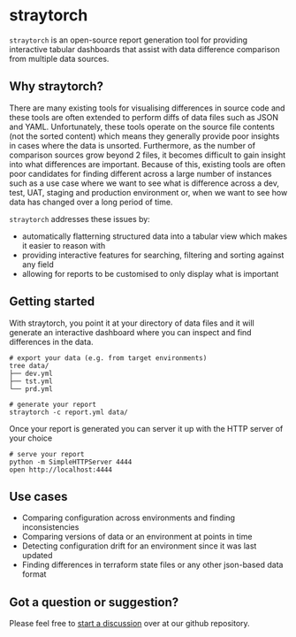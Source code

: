 # straytorch

`straytorch` is an open-source report generation tool for providing interactive tabular dashboards that assist with data difference comparison from multiple data sources.

## Why straytorch?

There are many existing tools for visualising differences in source code and these tools are often extended to perform diffs of data files such as JSON and YAML. Unfortunately, these tools operate on the source file contents (not the sorted content) which means they generally provide poor insights in cases where the data is unsorted. Furthermore, as the number of comparison sources grow beyond 2 files, it becomes difficult to gain insight into what differences are important. Because of this, existing tools are often poor candidates for finding different across a large number of instances such as a use case where we want to see what is difference across a dev, test, UAT, staging and production environment or, when we want to see how data has changed over a long period of time.

`straytorch` addresses these issues by:

- automatically flatterning structured data into a tabular view which makes it easier to reason with
- providing interactive features for searching, filtering and sorting against any field
- allowing for reports to be customised to only display what is important

## Getting started

With straytorch, you point it at your directory of data files and it will generate an interactive dashboard where you can inspect and find differences in the data.

```
# export your data (e.g. from target environments)
tree data/
├── dev.yml
├── tst.yml
└── prd.yml

# generate your report
straytorch -c report.yml data/
```

Once your report is generated you can server it up with the HTTP server of your choice

```
# serve your report
python -m SimpleHTTPServer 4444
open http://localhost:4444
```

## Use cases

- Comparing configuration across environments and finding inconsistencies
- Comparing versions of data or an environment at points in time
- Detecting configuration drift for an environment since it was last updated
- Finding differences in terraform state files or any other json-based data format

## Got a question or suggestion?

Please feel free to [start a discussion](https://github.com/m0un10/straytorch/discussions) over at our github repository.
